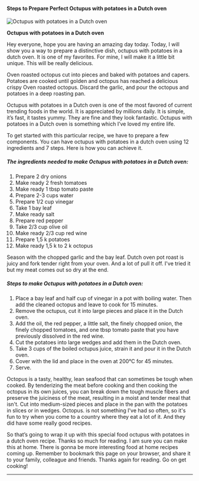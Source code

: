             

#### Steps to Prepare Perfect Octupus with potatoes in a Dutch oven

![Octupus with potatoes in a Dutch oven](https://img-global.cpcdn.com/recipes/e0931f19d578cde14ff1da8e4528df8c/751x532cq70/octupus-with-potatoes-in-a-dutch-oven-recipe-main-photo.jpg)

**Octupus with potatoes in a Dutch oven**

Hey everyone, hope you are having an amazing day today. Today, I will show you a way to prepare a distinctive dish, octupus with potatoes in a dutch oven. It is one of my favorites. For mine, I will make it a little bit unique. This will be really delicious.

Oven roasted octopus cut into pieces and baked with potatoes and capers. Potatoes are cooked until golden and octopus has reached a delicious crispy Oven roasted octopus. Discard the garlic, and pour the octopus and potatoes in a deep roasting pan.

Octupus with potatoes in a Dutch oven is one of the most favored of current trending foods in the world. It is appreciated by millions daily. It is simple, it’s fast, it tastes yummy. They are fine and they look fantastic. Octupus with potatoes in a Dutch oven is something which I’ve loved my entire life.

To get started with this particular recipe, we have to prepare a few components. You can have octupus with potatoes in a dutch oven using 12 ingredients and 7 steps. Here is how you can achieve it.

##### The ingredients needed to make Octupus with potatoes in a Dutch oven:

1.  Prepare 2 dry onions
2.  Make ready 2 fresh tomatoes
3.  Make ready 1 tbsp tomato paste
4.  Prepare 2-3 cups water
5.  Prepare 1/2 cup vinegar
6.  Take 1 bay leaf
7.  Make ready salt
8.  Prepare red pepper
9.  Take 2/3 cup olive oil
10.  Make ready 2/3 cup red wine
11.  Prepare 1,5 k potatoes
12.  Make ready 1,5 k to 2 k octopus

Season with the chopped garlic and the bay leaf. Dutch oven pot roast is juicy and fork tender right from your oven. And a lot of pull it off. I've tried it but my meat comes out so dry at the end.

##### Steps to make Octupus with potatoes in a Dutch oven:

1.  Place a bay leaf and half cup of vinegar in a pot with boiling water. Then add the cleaned octopus and leave to cook for 15 minutes.
2.  Remove the octupus, cut it into large pieces and place it in the Dutch oven.
3.  Add the oil, the red pepper, a little salt, the finely chopped onion, the finely chopped tomatoes, and one tbsp tomato paste that you have previously dissolved in the red wine.
4.  Cut the potatoes into large wedges and add them in the Dutch oven.
5.  Take 3 cups of the boiled octupus juice, strain it and pour it in the Dutch oven.
6.  Cover with the lid and place in the oven at 200°C for 45 minutes.
7.  Serve.

Octopus is a tasty, healthy, lean seafood that can sometimes be tough when cooked. By tenderizing the meat before cooking and then cooking the octopus in its own juices, you can break down the tough muscle fibers and preserve the juiciness of the meat, resulting in a moist and tender meal that isn't. Cut into medium-sized pieces and place in the pan with the potatoes in slices or in wedges. Octopus. is not something I've had so often, so it's fun to try when you come to a country where they eat a lot of it. And they did have some really good recipes.

So that’s going to wrap it up with this special food octupus with potatoes in a dutch oven recipe. Thanks so much for reading. I am sure you can make this at home. There is gonna be more interesting food at home recipes coming up. Remember to bookmark this page on your browser, and share it to your family, colleague and friends. Thanks again for reading. Go on get cooking!

* * *